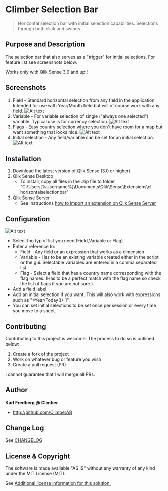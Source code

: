 # Climber Selection Bar
> Horizontal selection bar with initial selection capabilities. Selections through both click and swipes.

## Purpose and Description
The selection bar that also serves as a "trigger" for initial selections. For feature list see screenshots below.

Works only with Qlik Sense 3.0 and up!!

## Screenshots
1. Field - Standard horizontal selection from any field in the application. Intended for use with Year/Month field but will of course work with any field.
![Alt text](https://github.com/ClimberAB/cl-horizontalselectionbar/blob/master/screenshots/screenshot_field.png?raw=true "Horizontal field selection")
2. Variable - For variable selection of single ("always one selected") variable. Typical use is for currency selection.
![Alt text](https://github.com/ClimberAB/cl-horizontalselectionbar/blob/master/screenshots/screenshot_variable.png?raw=true "Horizontal variable selection")
3. Flags - Easy country selection where you don't have room for a map but want something that looks nice.
![Alt text](https://github.com/ClimberAB/cl-horizontalselectionbar/blob/master/screenshots/screenshot_flag.png?raw=true "Screenshot flags")
4. Initial selection - Any field/variable can be set for an initial selection. 
![Alt text](https://github.com/ClimberAB/cl-horizontalselectionbar/blob/master/screenshots/screenshot_initial_selection.png?raw=true "Screenshot initial selection")

## Installation

1. Download the latest version of Qlik Sense (3.0 or higher)
2. Qlik Sense Desktop
	* To install, copy all files in the .zip file to folder "C:\Users\[%Username%]\Documents\Qlik\Sense\Extensions\cl-horizontalselectionbar\"
3. Qlik Sense Server
	* See instructions [how to import an extension on Qlik Sense Server](http://help.qlik.com/sense/en-us/developer/#../Subsystems/Workbench/Content/BuildingExtensions/HowTos/deploy-extensions.htm)

## Configuration
![Alt text](https://github.com/ClimberAB/cl-horizontalselectionbar/blob/master/screenshots/screenshot_add_list.png?raw=true "Add list")

* Select the typ of list you need (Field,Variable or Flag) 
* Enter a reference to:
	* Field - Any field or an expression that works as a dimension
	* Variable - Has to be an existing variable created either in the script or the gui. Selectable variables are entered in a comma separated list.
	* Flag - Select a field that has a country name corresponding with the flag names. (Has to be a perfect match with the flag name so check the list of flags if you are not sure.)
* Add a field label 
* Add an initial selection if you want. This will also work with expressions such as "=Year(Today())-1".
* You can set initial selections to be set once per session or every time you move to a sheet.


## Contributing
Contributing to this project is welcome. The process to do so is outlined below:

1. Create a fork of the project
2. Work on whatever bug or feature you wish
3. Create a pull request (PR)

I cannot guarantee that I will merge all PRs.

## Author

**Karl Fredberg @ Climber**
* http://github.com/ClimberAB


## Change Log

See [CHANGELOG](CHANGELOG.yml)

## License & Copyright
The software is made available "AS IS" without any warranty of any kind under the MIT License (MIT).

See [Additional license information for this solution.](LICENSE.md)